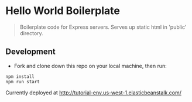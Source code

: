 # Hello World Boilerplate

> Boilerplate code for Express servers. Serves up static html in 'public' directory. 

## Development

- Fork and clone down this repo on your local machine, then run:

```
npm install
npm run start
```

Currently deployed at http://tutorial-env.us-west-1.elasticbeanstalk.com/
